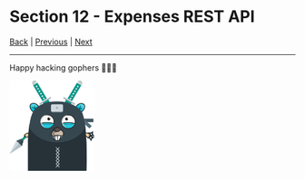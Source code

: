 # Section 12 - Expenses REST API

[Back](https://github.com/steevehook/udemy-go101) |
[Previous](https://github.com/steevehook/udemy-go101/blob/master/section_11-testing-notes-cli-app) |
[Next](https://github.com/steevehook/udemy-go101/blob/master/section_13-test-expenses-rest-api)

---

Happy hacking gophers 🚀🚀🚀

<img src="https://github.com/steevehook/udemy-go101/raw/master/udemy-go101.svg?sanitize=true" width="150px"/>
